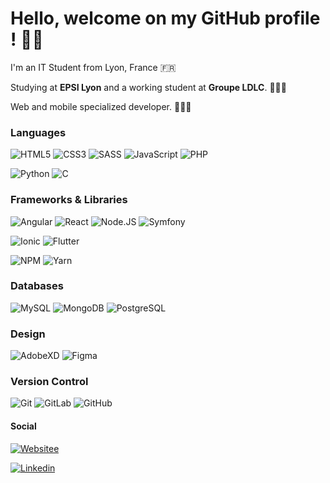 <p align="center">
<h1>Hello, welcome on my GitHub profile ! 👋🏼</h2> 
</p>

  I'm an IT Student from Lyon, France 🇫🇷
  
  Studying at <b>EPSI Lyon</b> and a working student at <b>Groupe LDLC</b>. 👨🏻‍🎓
  
  Web and mobile specialized developer. 🧑🏻‍💻

### Languages

![HTML5](https://img.shields.io/badge/-HTML5-%23E44D27?style=for-the-badge&logo=html5&logoColor=ffffff)
![CSS3](https://img.shields.io/badge/-CSS3-%231572B6?style=for-the-badge&logo=css3) 
![SASS](https://img.shields.io/badge/SASS-hotpink.svg?style=for-the-badge&logo=SASS&logoColor=white)
![JavaScript](https://img.shields.io/badge/JAVASCRIPT-323330?style=for-the-badge&logo=javascript&logoColor=F7DF1E)
![PHP](https://img.shields.io/badge/php-%23777BB4.svg?style=for-the-badge&logo=php&logoColor=white)

![Python](https://img.shields.io/badge/python-3670A0?style=for-the-badge&logo=python&logoColor=ffdd54)
![C](https://img.shields.io/badge/c-3670A0?style=for-the-badge&logo=c&logoColor=ffdd54)

### Frameworks & Libraries

![Angular](https://img.shields.io/badge/angular-dd1b16.svg?style=for-the-badge&logo=angular&logoColor=ffffff)
![React](https://img.shields.io/badge/react-%2320232a.svg?style=for-the-badge&logo=react&logoColor=%2361DAFB)
![Node.JS](https://img.shields.io/badge/NODE.JS-43853D?style=for-the-badge&logo=node.js&logoColor=ffffff)
![Symfony](https://img.shields.io/badge/symfony-000000?style=for-the-badge&logo=symfony&logoColor=ffffff)

![Ionic](https://img.shields.io/badge/ionic-2889F6.svg?style=for-the-badge&logo=ionic&logoColor=ffffff)
![Flutter](https://img.shields.io/badge/Flutter-%2302569B.svg?style=for-the-badge&logo=Flutter&logoColor=white)

![NPM](https://img.shields.io/badge/NPM-%23000000.svg?style=for-the-badge&logo=npm&logoColor=white)
![Yarn](https://img.shields.io/badge/yarn-%232C8EBB.svg?style=for-the-badge&logo=yarn&logoColor=white)

### Databases
![MySQL](https://img.shields.io/badge/MySQL-015980.svg?style=for-the-badge&logo=mysql&logoColor=white)
![MongoDB](https://img.shields.io/badge/MongoDB-12A150.svg?style=for-the-badge&logo=mongodb&logoColor=white)
![PostgreSQL](https://img.shields.io/badge/PostgreSQL-015980.svg?style=for-the-badge&logo=postgresql&logoColor=white)

### Design

![AdobeXD](https://img.shields.io/badge/Adobe%20XD-460137.svg?style=for-the-badge&logo=adobexd&logoColor=white)
![Figma](https://img.shields.io/badge/figma-%23F24E1E.svg?style=for-the-badge&logo=figma&logoColor=white)

### Version Control

![Git](https://img.shields.io/badge/git-%23F05033.svg?style=for-the-badge&logo=git&logoColor=white)
![GitLab](https://img.shields.io/badge/gitlab-%23181717.svg?style=for-the-badge&logo=gitlab&logoColor=white)
![GitHub](https://img.shields.io/badge/github-%23121011.svg?style=for-the-badge&logo=github&logoColor=white)

#### Social

[![Websitee](https://img.shields.io/website?down_color=red&down_message=down&label=Portfolio&up_color=green&up_message=Check%20it%20out!&url=https%3A%2F%2Fgermainperdigal.me)](https://germainperdigal.me)  

[![Linkedin](https://img.shields.io/badge/-Germain%20Perdigal-black?style=for-the-badge&logo=Linkedin)](https://www.linkedin.com/in/germainperdigal/)  
